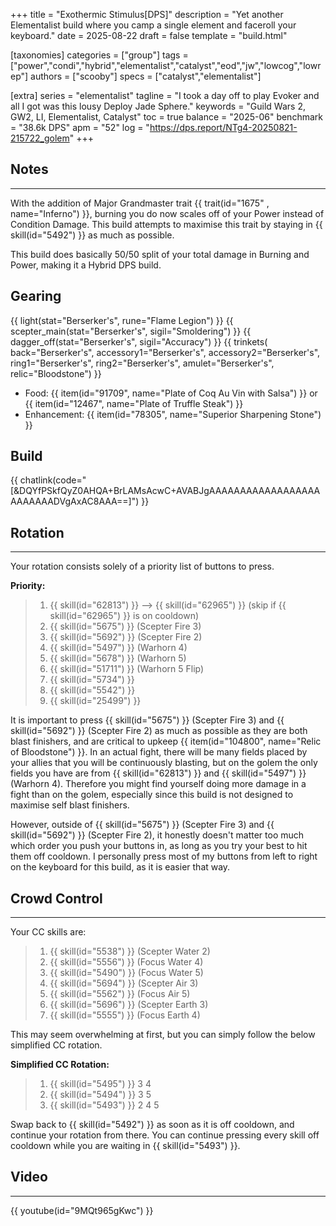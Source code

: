 +++
title = "Exothermic Stimulus[DPS]"
description = "Yet another Elementalist build where you camp a single element and faceroll your keyboard."
date = 2025-08-22
draft = false
template = "build.html"

[taxonomies]
categories = ["group"]
tags = ["power","condi","hybrid","elementalist","catalyst","eod","jw","lowcog","lowrep"]
authors = ["scooby"]
specs = ["catalyst","elementalist"]

[extra]
series = "elementalist"
tagline = "I took a day off to play Evoker and all I got was this lousy Deploy Jade Sphere."
keywords = "Guild Wars 2, GW2, LI, Elementalist, Catalyst"
toc = true
balance = "2025-06"
benchmark = "38.6k DPS"
apm = "52"
log = "https://dps.report/NTg4-20250821-215722_golem"
+++

## Notes

---

With the addition of Major Grandmaster trait {{ trait(id="1675" , name="Inferno") }}, burning you do now scales off of your Power instead of Condition Damage. This build attempts to maximise this trait by staying in {{ skill(id="5492") }} as much as possible.

This build does basically 50/50 split of your total damage in Burning and Power, making it a Hybrid DPS build.

## Gearing

{{ light(stat="Berserker's", rune="Flame Legion") }}
{{ scepter_main(stat="Berserker's", sigil="Smoldering") }}
{{ dagger_off(stat="Berserker's", sigil="Accuracy") }}
{{ trinkets(
	back="Berserker's",
	accessory1="Berserker's",
	accessory2="Berserker's",
	ring1="Berserker's",
	ring2="Berserker's",
	amulet="Berserker's",
	relic="Bloodstone") }}

- Food: {{ item(id="91709", name="Plate of Coq Au Vin with Salsa") }} or {{ item(id="12467", name="Plate of Truffle Steak") }}
- Enhancement: {{ item(id="78305", name="Superior Sharpening Stone") }}

## Build

{{ chatlink(code="[&DQYfPSkfQyZ0AHQA+BrLAMsAcwC+AVABJgAAAAAAAAAAAAAAAAAAAAAAAAADVgAxAC8AAA==]") }}


## Rotation

---

Your rotation consists solely of a priority list of buttons to press.

**Priority:**
> 1. {{ skill(id="62813") }} --> {{ skill(id="62965") }} (skip if {{ skill(id="62965") }} is on cooldown)
> 1. {{ skill(id="5675") }} (Scepter Fire 3)
> 1. {{ skill(id="5692") }} (Scepter Fire 2)
> 1. {{ skill(id="5497") }} (Warhorn 4)
> 1. {{ skill(id="5678") }} (Warhorn 5)
> 1. {{ skill(id="51711") }} (Warhorn 5 Flip)
> 1. {{ skill(id="5734") }}
> 1. {{ skill(id="5542") }}
> 1. {{ skill(id="25499") }} 

It is important to press {{ skill(id="5675") }} (Scepter Fire 3) and {{ skill(id="5692") }} (Scepter Fire 2) as much as possible as they are both blast finishers, and are critical to upkeep {{ item(id="104800", name="Relic of Bloodstone") }}. In an actual fight, there will be many fields placed by your allies that you will be continuously blasting, but on the golem the only fields you have are from {{ skill(id="62813") }} and {{ skill(id="5497") }} (Warhorn 4). Therefore you might find yourself doing more damage in a fight than on the golem, especially since this build is not designed to maximise self blast finishers.

However, outside of {{ skill(id="5675") }} (Scepter Fire 3) and {{ skill(id="5692") }} (Scepter Fire 2), it honestly doesn't matter too much which order you push your buttons in, as long as you try your best to hit them off cooldown. I personally press most of my buttons from left to right on the keyboard for this build, as it is easier that way.

## Crowd Control

---

Your CC skills are:
> 1. {{ skill(id="5538") }} (Scepter Water 2)
> 2. {{ skill(id="5556") }} (Focus Water 4)
> 3. {{ skill(id="5490") }} (Focus Water 5)
> 4. {{ skill(id="5694") }} (Scepter Air 3)
> 5. {{ skill(id="5562") }} (Focus Air 5)
> 6. {{ skill(id="5696") }} (Scepter Earth 3)
> 7. {{ skill(id="5555") }} (Focus Earth 4)

This may seem overwhelming at first, but you can simply follow the below simplified CC rotation.

**Simplified CC Rotation:**
> 1. {{ skill(id="5495") }} 3 4
> 2. {{ skill(id="5494") }} 3 5
> 3. {{ skill(id="5493") }} 2 4 5

Swap back to {{ skill(id="5492") }} as soon as it is off cooldown, and continue your rotation from there. You can continue pressing every skill off cooldown while you are waiting in {{ skill(id="5493") }}.

## Video

---

{{ youtube(id="9MQt965gKwc") }}
